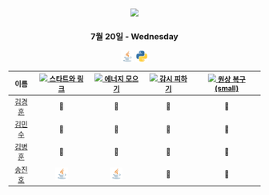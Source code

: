 <div align="center">
  <h3><img src="https://images.velog.io/images/kyle/post/b43968c8-412e-4bad-9e02-805bd14d5445/what-is-an-algorithm.png" height="300"/></h3>

  ### <center>**7월 20일 - Wednesday**</center>
  <!--Java-->
  <img src="https://raw.githubusercontent.com/vscode-icons/vscode-icons/master/icons/file_type_jar.svg" height="25"/>
  <!--Python-->
  <img src="https://raw.githubusercontent.com/vscode-icons/vscode-icons/master/icons/file_type_python.svg" height="25"/>

  <!--문제를 풀었으면 위의 아이콘을 복사해서 붙여넣기-->
  <!--링크 삽입할 때 Forked Repo(개인 저장소)가 아닌 Remote Repo(원본 저장소) 주소를 붙여넣을 것-->
  |이름|[<img src="https://d2gd6pc034wcta.cloudfront.net/tier/9.svg" height="12"> 스타트와 링크](https://www.acmicpc.net/problem/14889)|[<img src="https://d2gd6pc034wcta.cloudfront.net/tier/10.svg" height="12"> 에너지 모으기](https://www.acmicpc.net/problem/16198)|[<img src="https://d2gd6pc034wcta.cloudfront.net/tier/10.svg" height="12"> 감시 피하기](https://www.acmicpc.net/problem/18428)|[<img src="https://d2gd6pc034wcta.cloudfront.net/tier/8.svg" height="12"> 원상 복구 (small)](https://www.acmicpc.net/problem/22858)|
  |:---:|:---:|:---:|:---:|:---:|
  |[김경훈](https://github.com/khoon-git)|🧠|🧠|🧠|🧠|
  |[김민수](https://github.com/Minsu9130)|🧠|🧠|🧠|🧠|
  |[김병훈](https://github.com/hunibottle)|🧠|🧠|🧠|🧠|
  |[송진호](https://github.com/sth4881)|[<img src="https://raw.githubusercontent.com/vscode-icons/vscode-icons/master/icons/file_type_jar.svg" height="25"/>](./BOJ14889_JH.md)|[<img src="https://raw.githubusercontent.com/vscode-icons/vscode-icons/master/icons/file_type_jar.svg" height="25"/>](./BOJ16198_JH.md)|🧠|🧠|
